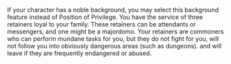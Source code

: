 If your character has a noble background, you may select this
background feature instead of Position of Privilege.
You have the service of three retainers loyal to your family.
These retainers can be attendants or messengers, and one
might be a majordomo. Your retainers are commoners who
can perform mundane tasks for you, but they do not fight
for you, will not follow you into obviously dangerous areas
(such as dungeons). and will leave if they are frequently
endangered or abused.